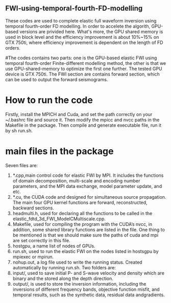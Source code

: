 ## FWI-using-temporal-fourth-FD-modelling

These codes are used to complete elastic full waveform inversion using 
temporal fourth-order FD modelling. In order to accelete the algorith, 
GPU-based versions are privided here. What's more, the GPU shared memory
 is used in block level and the efficiency improvement is about 10%~15% 
on GTX 750ti, where efficiency improvement is dependent on the length of
 FD orders.

#The codes contains two parts: one is the GPU-based elastic FWI using 
temporal fourth-order Finite-different modelling method, the other is 
that we use GPU-shared-memory to optimize the first one further. The 
tested GPU device is GTX 750ti. The FWI section are contains forward 
section, which can be used to output the forward seismograms.

# How to run the code 

Firstly, install the MPICH and Cuda, and set the path correctly on your 
~/.bashrc file and source it. Then modify the mpicc and nvcc paths in 
the Makefile in the package. Then compile and generate executable file, 
run it by sh run.sh.

# main files in the package
Seven files are:
1. *.cpp,main control code for elastic FWI by MPI. It includes the 
functions of domain decomposition, multi-scale and encoding number 
parameters, and the MPI data exchange, model parameter update, and etc.
2. *.cu, the CUDA code and designed for simultaneous source propagation.
 The main four GPU kernel functions are forward, reconstructed, backward
 sections.
3. headmulti.h, used for declaring all the functions to be called in the
 elastic_fdtd_3d_FWI_ModelCMultiscale.cpp.
4. Makefile, used for compiling the program with the CUDA’s nvcc, in 
addition, some shared library functions are listed in the file. One 
thing to be mentioned is that we should make sure the paths of cuda and 
mpi are set correctly in this file.
5. hostgpu, a name list of nodes of GPUs.
6. run.sh, used to run the elastic FWI on the nodes listed in hostsgpu 
by mpiexec or mpirun.
7. nohup.out, a log file used to write the running status. Created 
automatically by running
run.sh.
Two folders are:
1. input/, used to save initial P- and S-wave velocity and density which
 are binary and the stored along the depth direction. 
2. output/, is used to store the inversion information, including the 
inversions of different frequency bands, objective function misfit, and 
temporal results, such as the synthetic data, residual data 
andgradients.